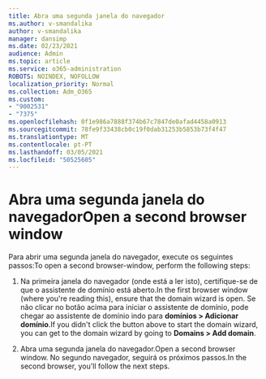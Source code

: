 ```yaml
---
title: Abra uma segunda janela do navegador
ms.author: v-smandalika
author: v-smandalika
manager: dansimp
ms.date: 02/23/2021
audience: Admin
ms.topic: article
ms.service: o365-administration
ROBOTS: NOINDEX, NOFOLLOW
localization_priority: Normal
ms.collection: Adm_O365
ms.custom:
- "9002531"
- "7375"
ms.openlocfilehash: 0f1e986a7888f374b67c7847de0afad4458a0913
ms.sourcegitcommit: 78fe9f33438cb0c19f0dab31253b5853b73f4f47
ms.translationtype: MT
ms.contentlocale: pt-PT
ms.lasthandoff: 03/05/2021
ms.locfileid: "50525605"
---
```

# <a name="open-a-second-browser-window"></a><span data-ttu-id="5ddff-102">Abra uma segunda janela do navegador</span><span class="sxs-lookup"><span data-stu-id="5ddff-102">Open a second browser window</span></span>

<span data-ttu-id="5ddff-103">Para abrir uma segunda janela do navegador, execute os seguintes passos:</span><span class="sxs-lookup"><span data-stu-id="5ddff-103">To open a second browser-window, perform the following steps:</span></span>

1. <span data-ttu-id="5ddff-104">Na primeira janela do navegador (onde está a ler isto), certifique-se de que o assistente de domínio está aberto.</span><span class="sxs-lookup"><span data-stu-id="5ddff-104">In the first browser window (where you're reading this), ensure that the domain wizard is open.</span></span> <span data-ttu-id="5ddff-105">Se não clicar no botão acima para iniciar o assistente de domínio, pode chegar ao assistente de domínio indo para **domínios > Adicionar domínio**.</span><span class="sxs-lookup"><span data-stu-id="5ddff-105">If you didn't click the button above to start the domain wizard, you can get to the domain wizard by going to **Domains > Add domain**.</span></span>

2. <span data-ttu-id="5ddff-106">Abra uma segunda janela do navegador.</span><span class="sxs-lookup"><span data-stu-id="5ddff-106">Open a second browser window.</span></span> <span data-ttu-id="5ddff-107">No segundo navegador, seguirá os próximos passos.</span><span class="sxs-lookup"><span data-stu-id="5ddff-107">In the second browser, you'll follow the next steps.</span></span>
